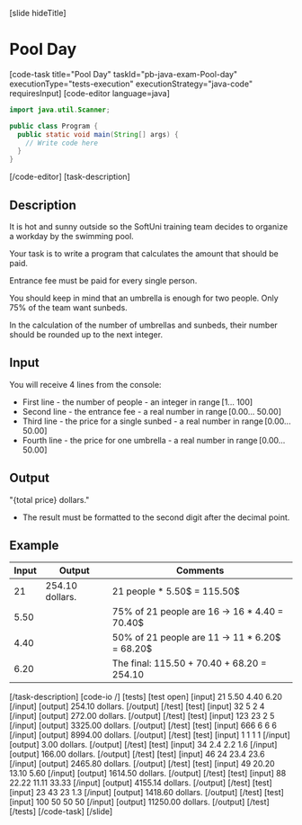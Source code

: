 [slide hideTitle]
# Pool Day
[code-task title="Pool Day" taskId="pb-java-exam-Pool-day" executionType="tests-execution" executionStrategy="java-code" requiresInput]
[code-editor language=java]
```java
import java.util.Scanner;

public class Program {
  public static void main(String[] args) {
    // Write code here
  }
}
```
[/code-editor]
[task-description]
## Description
It is hot and sunny outside so the SoftUni training team decides to organize a workday by the swimming pool. 

Your task is to write a program that calculates the amount that should be paid. 

Entrance fee must be paid for every single person. 

You should keep in mind that an umbrella is enough for two people. Only 75% of the team want sunbeds. 

In the calculation of the number of umbrellas and sunbeds, their number should be rounded up to the next integer.

## Input
You will receive 4 lines from the console: 

- First line - the number of people - an integer in range [1... 100]
- Second line - the entrance fee - a real number in range [0.00... 50.00]
- Third line - the price for a single sunbed - a real number in range [0.00... 50.00]
- Fourth line - the price for one umbrella - a real number in range [0.00... 50.00] 

## Output
"\{total price\} dollars." 
- The result must be formatted to the second digit after the decimal point.

## Example
| **Input** | **Output** | **Comments** |
| --- | --- | --- |
| 21 | 254.10 dollars. | 21 people \* 5.50$ = 115.50$ |
| 5.50 | | 75% of 21 people are 16 -> 16 * 4.40 = 70.40$ |
| 4.40 | | 50% of 21 people are 11 -> 11 * 6.20$ = 68.20$ |
| 6.20 | | The final: 115.50 + 70.40 + 68.20 = 254.10 |

[/task-description]
[code-io /]
[tests]
[test open]
[input]
21
5.50
4.40
6.20
[/input]
[output]
254.10 dollars.
[/output]
[/test]
[test]
[input]
32
5
2
4
[/input]
[output]
272.00 dollars.
[/output]
[/test]
[test]
[input]
123
23
2
5
[/input]
[output]
3325.00 dollars.
[/output]
[/test]
[test]
[input]
666
6
6
6
[/input]
[output]
8994.00 dollars.
[/output]
[/test]
[test]
[input]
1
1
1
1
[/input]
[output]
3.00 dollars.
[/output]
[/test]
[test]
[input]
34
2.4
2.2
1.6
[/input]
[output]
166.00 dollars.
[/output]
[/test]
[test]
[input]
46
24
23.4
23.6
[/input]
[output]
2465.80 dollars.
[/output]
[/test]
[test]
[input]
49
20.20
13.10
5.60
[/input]
[output]
1614.50 dollars.
[/output]
[/test]
[test]
[input]
88
22.22
11.11
33.33
[/input]
[output]
4155.14 dollars.
[/output]
[/test]
[test]
[input]
23
43
23
1.3
[/input]
[output]
1418.60 dollars.
[/output]
[/test]
[test]
[input]
100
50
50
50
[/input]
[output]
11250.00 dollars.
[/output]
[/test]
[/tests]
[/code-task]
[/slide]

